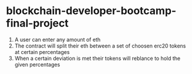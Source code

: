 # blockchain-developer-bootcamp-final-project

1. A user can enter any amount of eth
2. The contract will split their eth between a set of choosen erc20 tokens at certain percentages
3. When a certain deviation is met their tokens will reblance to hold the given percentages
